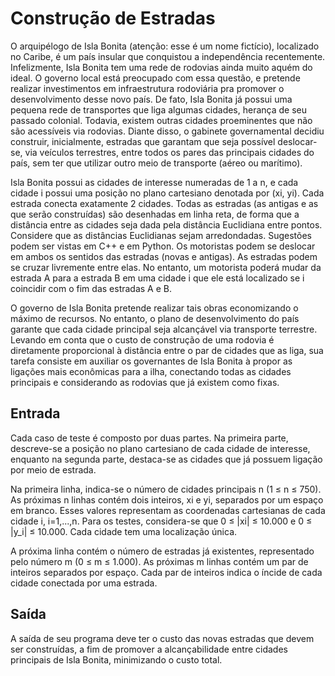 # Construção de Estradas
O arquipélogo de Isla Bonita (atenção: esse é um nome fictício), localizado no Caribe, é um país insular que conquistou a independência recentemente. Infelizmente, Isla Bonita tem uma rede de rodovias ainda muito aquém do ideal. O governo local está preocupado com essa questão, e pretende realizar investimentos em infraestrutura rodoviária pra promover o desenvolvimento desse novo país. De fato, Isla Bonita já possui uma pequena rede de transportes que liga algumas cidades, herança de seu passado colonial. Todavia, existem outras cidades proeminentes que não são acessíveis via rodovias. Diante disso, o gabinete governamental decidiu construir, inicialmente, estradas que garantam que seja possível deslocar-se, via veículos terrestres, entre todos os pares das principais cidades do país, sem ter que utilizar outro meio de transporte (aéreo ou marítimo).

Isla Bonita possui as cidades de interesse numeradas de 1 a n, e cada cidade i possui uma posição no plano cartesiano denotada por (xi, yi). Cada estrada conecta exatamente 2 cidades. Todas as estradas (as antigas e as que serão construídas) são desenhadas em linha reta, de forma que a distância entre as cidades seja dada pela distância Euclidiana entre pontos. Considere que as distâncias Euclidianas sejam arredondadas. Sugestões podem ser vistas em C++ e em Python. Os motoristas podem se deslocar em ambos os sentidos das estradas (novas e antigas). As estradas podem se cruzar livremente entre elas. No entanto, um motorista poderá mudar da estrada A para a estrada B em uma cidade i que ele está localizado se i coincidir com o fim das estradas A e B.

O governo de Isla Bonita pretende realizar tais obras economizando o máximo de recursos. No entanto, o plano de desenvolvimento do país garante que cada cidade principal seja alcançável via transporte terrestre. Levando em conta que o custo de construção de uma rodovia é diretamente proporcional à distância entre o par de cidades que as liga, sua tarefa consiste em auxiliar os governantes de Isla Bonita à propor as ligações mais econômicas para a ilha, conectando todas as cidades principais e considerando as rodovias que já existem como fixas.

## Entrada
Cada caso de teste é composto por duas partes. Na primeira parte, descreve-se a posição no plano cartesiano de cada cidade de interesse, enquanto na segunda parte, destaca-se as cidades que já possuem ligação por meio de estrada.

Na primeira linha, indica-se o número de cidades principais n (1 ≤ n ≤ 750). As próximas n linhas contém dois inteiros, xi e yi, separados por um espaço em branco. Esses valores representam as coordenadas cartesianas de cada cidade i, i=1,...,n. Para os testes, considera-se que 0 ≤ |xi| ≤ 10.000 e 0 ≤ |y_i| ≤ 10.000. Cada cidade tem uma localização única.

A próxima linha contém o número de estradas já existentes, representado pelo número m (0 ≤ m ≤ 1.000). As próximas m linhas contém um par de inteiros separados por espaço. Cada par de inteiros indica o íncide de cada cidade conectada por uma estrada.

## Saída
A saída de seu programa deve ter o custo das novas estradas que devem ser construídas, a fim de promover a alcançabilidade entre cidades principais de Isla Bonita, minimizando o custo total.